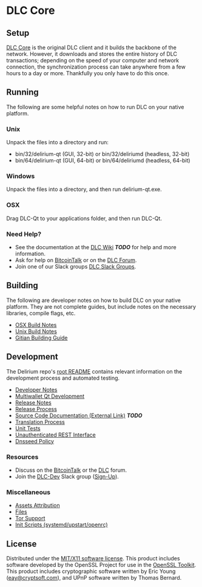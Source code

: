 DLC Core
=====================

Setup
---------------------
[DLC Core](http://delirium.sh/wallet) is the original DLC client and it builds the backbone of the network. However, it downloads and stores the entire history of DLC transactions; depending on the speed of your computer and network connection, the synchronization process can take anywhere from a few hours to a day or more. Thankfully you only have to do this once.

Running
---------------------
The following are some helpful notes on how to run DLC on your native platform.

### Unix

Unpack the files into a directory and run:

- bin/32/delirium-qt (GUI, 32-bit) or bin/32/deliriumd (headless, 32-bit)
- bin/64/delirium-qt (GUI, 64-bit) or bin/64/deliriumd (headless, 64-bit)

### Windows

Unpack the files into a directory, and then run delirium-qt.exe.

### OSX

Drag DLC-Qt to your applications folder, and then run DLC-Qt.

### Need Help?

* See the documentation at the [DLC Wiki](https://en.bitcoin.it/wiki/Main_Page) ***TODO***
for help and more information.
* Ask for help on [BitcoinTalk](https://bitcointalk.org/index.php?topic=1262920.0) or on the [DLC Forum](http://forum.delirium.sh/).
* Join one of our Slack groups [DLC Slack Groups](https://delirium.sh/slack-logins/).

Building
---------------------
The following are developer notes on how to build DLC on your native platform. They are not complete guides, but include notes on the necessary libraries, compile flags, etc.

- [OSX Build Notes](build-osx.md)
- [Unix Build Notes](build-unix.md)
- [Gitian Building Guide](gitian-building.md)

Development
---------------------
The Delirium repo's [root README](https://github.com/DLC-Project/DLC/blob/master/README.md) contains relevant information on the development process and automated testing.

- [Developer Notes](developer-notes.md)
- [Multiwallet Qt Development](multiwallet-qt.md)
- [Release Notes](release-notes.md)
- [Release Process](release-process.md)
- [Source Code Documentation (External Link)](https://dev.visucore.com/bitcoin/doxygen/) ***TODO***
- [Translation Process](translation_process.md)
- [Unit Tests](unit-tests.md)
- [Unauthenticated REST Interface](REST-interface.md)
- [Dnsseed Policy](dnsseed-policy.md)

### Resources

* Discuss on the [BitcoinTalk](https://bitcointalk.org/index.php?topic=1262920.0) or the [DLC](http://forum.delirium.sh/) forum.
* Join the [DLC-Dev](https://delirium-dev.slack.com/) Slack group ([Sign-Up](https://delirium-dev.herokuapp.com/)).

### Miscellaneous
- [Assets Attribution](assets-attribution.md)
- [Files](files.md)
- [Tor Support](tor.md)
- [Init Scripts (systemd/upstart/openrc)](init.md)

License
---------------------
Distributed under the [MIT/X11 software license](http://www.opensource.org/licenses/mit-license.php).
This product includes software developed by the OpenSSL Project for use in the [OpenSSL Toolkit](https://www.openssl.org/). This product includes
cryptographic software written by Eric Young ([eay@cryptsoft.com](mailto:eay@cryptsoft.com)), and UPnP software written by Thomas Bernard.
